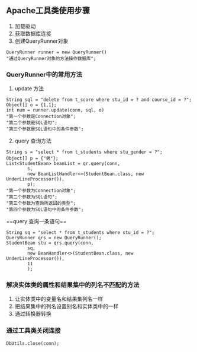 ## Apache工具类使用步骤
1. 加载驱动
2. 获取数据库连接
3. 创建QueryRunner对象
```
QueryRunner runner = new QueryRunner()
"通过QueryRunner对象的方法操作数据库";
```
### QueryRunner中的常用方法
1. update 方法
```
String sql = "delete from t_score where stu_id = ? and course_id = ?";
Object[] o = {1,1};
int num = runner.update(conn, sql, o)
"第一个参数是Connection对象";
"第二个参数是SQL语句";
"第三个参数是SQL语句中的条件参数";
```
2. query 查询方法
```
String s = "select * from t_students where stu_gender = ?";
Object[] p = {"男"};
List<StudentBean> beanList = qr.query(conn,
        s,
        new BeanListHandler<>(StudentBean.class, new UnderLineProcessor()),
        p);
"第一个参数为Connection对象";
"第二个参数为SQL语句";
"第三个参数为查询所返回的类型";
"第四个参数为SQL语句中的条件参数";
```
==query 查询一条语句==
```
String sq = "select * from t_students where stu_id = ?";
QueryRunner qrs = new QueryRunner();
StudentBean stu = qrs.query(conn,
        sq,
        new BeanHandler<>(StudentBean.class, new UnderLineProcessor()),
        11
        );
```
### 解决实体类的属性和结果集中的列名不匹配的方法
1. 让实体类中的变量名和结果集列名一样
2. 把结果集中的列名设置别名和实体类中的一样
3. 通过转换器转换
### 通过工具类关闭连接
```
DbUtils.close(conn);
```
